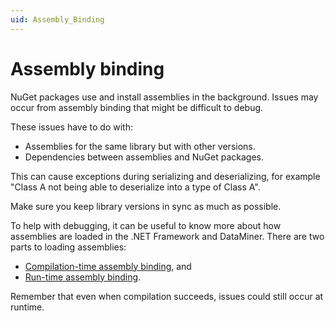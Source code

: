 ```yaml
---
uid: Assembly_Binding
---
```


# Assembly binding

NuGet packages use and install assemblies in the background. Issues may occur from assembly binding that might be difficult to debug.

These issues have to do with:

- Assemblies for the same library but with other versions.
- Dependencies between assemblies and NuGet packages.

This can cause exceptions during serializing and deserializing, for example "Class A not being able to deserialize into a type of Class A".

Make sure you keep library versions in sync as much as possible.

To help with debugging, it can be useful to know more about how assemblies are loaded in the .NET Framework and DataMiner. There are two parts to loading assemblies:

- [Compilation-time assembly binding](xref:Compilation_Time_Assembly_Binding), and
- [Run-time assembly binding](xref:Run_Time_Assembly_Binding).

Remember that even when compilation succeeds, issues could still occur at runtime.
